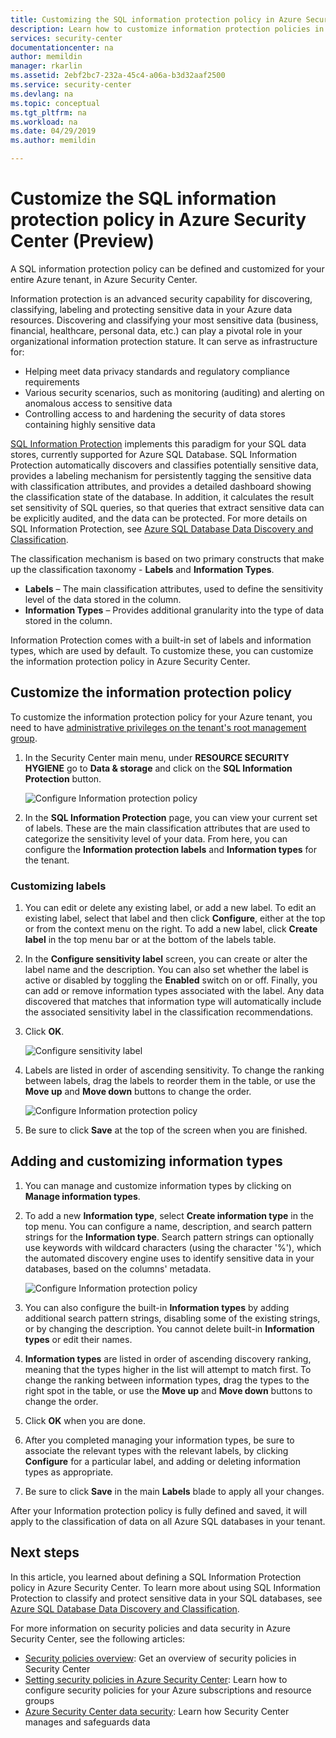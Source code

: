 ```yaml
---
title: Customizing the SQL information protection policy in Azure Security Center | Microsoft Docs
description: Learn how to customize information protection policies in Azure Security Center.
services: security-center
documentationcenter: na
author: memildin
manager: rkarlin
ms.assetid: 2ebf2bc7-232a-45c4-a06a-b3d32aaf2500
ms.service: security-center
ms.devlang: na
ms.topic: conceptual
ms.tgt_pltfrm: na
ms.workload: na
ms.date: 04/29/2019
ms.author: memildin

---
```

# Customize the SQL information protection policy in Azure Security Center (Preview)
 
A SQL information protection policy can be defined and customized for your entire Azure tenant, in Azure Security Center.

Information protection is an advanced security capability for discovering, classifying, labeling and protecting sensitive data in your Azure data resources. Discovering and classifying your most sensitive data (business, financial, healthcare, personal data, etc.) can play a pivotal role in your organizational information protection stature. It can serve as infrastructure for:
- Helping meet data privacy standards and regulatory compliance requirements
- Various security scenarios, such as monitoring (auditing) and alerting on anomalous access to sensitive data
- Controlling access to and hardening the security of data stores containing highly sensitive data
 
[SQL Information Protection](../sql-database/sql-database-data-discovery-and-classification.md) implements this paradigm for your SQL data stores, currently supported for Azure SQL Database. SQL Information Protection automatically discovers and classifies potentially sensitive data, provides a labeling mechanism for persistently tagging the sensitive data with classification attributes, and provides a detailed dashboard showing the classification state of the database. In addition, it calculates the result set sensitivity of SQL queries, so that queries that extract sensitive data can be explicitly audited, and the data can be protected. For more details on SQL Information Protection, see [Azure SQL Database Data Discovery and Classification](../sql-database/sql-database-data-discovery-and-classification.md).
 
The classification mechanism is based on two primary constructs that make up the classification taxonomy - **Labels** and **Information Types**.
- **Labels** – The main classification attributes, used to define the sensitivity level of the data stored in the column. 
- **Information Types** – Provides additional granularity into the type of data stored in the column.
 
Information Protection comes with a built-in set of labels and information types, which are used by default. To customize these, you can customize the information protection policy in Azure Security Center.
 
## Customize the information protection policy
To customize the information protection policy for your Azure tenant, you need to have [administrative privileges on the tenant's root management group](security-center-management-groups.md). 
 
1. In the Security Center main menu, under **RESOURCE SECURITY HYGIENE** go to **Data & storage** and click on the **SQL Information Protection** button.

   ![Configure Information protection policy](./media/security-center-info-protection-policy/security-policy.png) 
 
2. In the **SQL Information Protection** page, you can view your current set of labels. These are the main classification attributes that are used to categorize the sensitivity level of your data. From here, you can configure the **Information protection labels** and **Information types** for the tenant. 
 
### Customizing labels
 
1. You can edit or delete any existing label, or add a new label. To edit an existing label, select that label and then click **Configure**, either at the top or from the context menu on the right. To add a new label, click **Create label** in the top menu bar or at the bottom of the labels table.
2. In the **Configure sensitivity label** screen, you can create or alter the label name and the description. You can also set whether the label is active or disabled by toggling the **Enabled** switch on or off. Finally, you can add or remove information types associated with the label. Any data discovered that matches that information type will automatically include the associated sensitivity label in the classification recommendations.
3. Click **OK**.
 
   ![Configure sensitivity label](./media/security-center-info-protection-policy/config-sensitivity-label.png)
 
4. Labels are listed in order of ascending sensitivity. To change the ranking between labels, drag the labels to reorder them in the table, or use the **Move up** and **Move down** buttons to change the order. 
 
    ![Configure Information protection policy](./media/security-center-info-protection-policy/move-up.png)
 
5. Be sure to click **Save** at the top of the screen when you are finished.
 
 
## Adding and customizing information types
 
1. You can manage and customize information types by clicking on **Manage information types**.
2. To add a new **Information type**, select **Create information type** in the top menu. You can configure a name, description, and search pattern strings for the **Information type**. Search pattern strings can optionally use keywords with wildcard characters (using the character '%'), which the automated discovery engine uses to identify sensitive data in your databases, based on the columns' metadata.
 
    ![Configure Information protection policy](./media/security-center-info-protection-policy/info-types.png)
 
3. You can also configure the built-in **Information types** by adding additional search pattern strings, disabling some of the existing strings, or by changing the description. You cannot delete built-in **Information types** or edit their names. 
4. **Information types** are listed in order of ascending discovery ranking, meaning that the types higher in the list will attempt to match first. To change the ranking between information types, drag the types to the right spot in the table, or use the **Move up** and **Move down** buttons to change the order. 
5. Click **OK** when you are done.
6. After you completed managing your information types, be sure to associate the relevant types with the relevant labels, by clicking **Configure** for a particular label, and adding or deleting information types as appropriate.
7. Be sure to click **Save** in the main **Labels** blade to apply all your changes.
 
After your Information protection policy is fully defined and saved, it will apply to the classification of data on all Azure SQL databases in your tenant.
 
 
## Next steps
 
In this article, you learned about defining a SQL Information Protection policy in Azure Security Center. To learn more about using SQL Information Protection to classify and protect sensitive data in your SQL databases, see [Azure SQL Database Data Discovery and Classification](../sql-database/sql-database-data-discovery-and-classification.md). 

For more information on security policies and data security in Azure Security Center, see the following articles:
 
- [Security policies overview](security-center-policies-overview.md): Get an overview of security policies in Security Center
- [Setting security policies in Azure Security Center](tutorial-security-policy.md): Learn how to configure security policies for your Azure subscriptions and resource groups
- [Azure Security Center data security](security-center-data-security.md): Learn how Security Center manages and safeguards data


